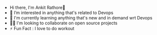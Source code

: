 - Hi there, I'm Ankit Rathore👋
 - 👀 I’m interested in anything that's related to Devops
 -  🧠 I'm currently learning anything that's new and in demand wrt Devops
 - 👯‍♀️ I'm looking to collaborate on open source projects
 - ⚡ Fun Fact : I love to do workout

<!---
asrathour12/asrathour12 is a ✨ special ✨ repository because its `README.md` (this file) appears on your GitHub profile.
You can click the Preview link to take a look at your changes.
--->
